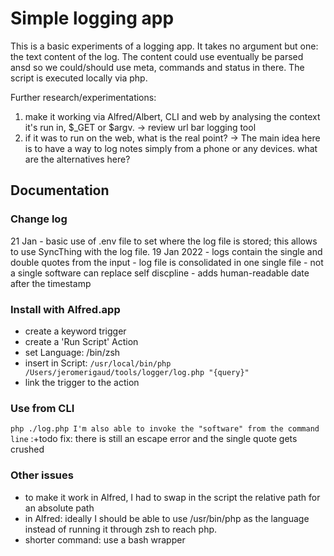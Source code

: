 # Simple logging app

This is a basic experiments of a logging app. It takes no argument but one: the text content of the log. The content could use eventually be parsed ansd so we could/should use meta, commands and status in there. The script is executed locally via php.

Further research/experimentations:
1. make it working via Alfred/Albert, CLI and web by analysing the context it's run in, $_GET or $argv. 
  → review url bar logging tool
2. if it was to run on the web, what is the real point?
  → The main idea here is to have a way to log notes simply from a phone or any devices.
  what are the alternatives here?

## Documentation
### Change log
  21 Jan
    - basic use of .env file to set where the log file is stored; this allows to use SyncThing with the log file.
  19 Jan 2022
    - logs contain the single and double quotes from the input
    - log file is consolidated in one single file
    - not a single software can replace self discpline
    - adds human-readable date after the timestamp
### Install with Alfred.app
  - create a keyword trigger
  - create a 'Run Script' Action
  - set Language: 
    /bin/zsh
  - insert in Script:
      ```/usr/local/bin/php /Users/jeromerigaud/tools/logger/log.php "{query}"```
  - link the trigger to the action
### Use from CLI
  ```php ./log.php I'm also able to invoke the "software" from the command line```
  :+todo fix:  there is still an escape error and the single quote gets crushed
### Other issues
  - to make it work in Alfred, I had to swap in the script the relative path for an absolute path
  - in Alfred: ideally I should be able to use /usr/bin/php as the language instead of running it through zsh to reach php.
  - shorter command: use a bash wrapper
